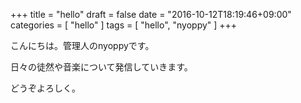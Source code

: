 +++
title = "hello"
draft = false
date = "2016-10-12T18:19:46+09:00"
categories = [ "hello" ]
tags = [ "hello", "nyoppy" ]
+++

こんにちは。管理人のnyoppyです。

日々の徒然や音楽について発信していきます。

どうぞよろしく。
